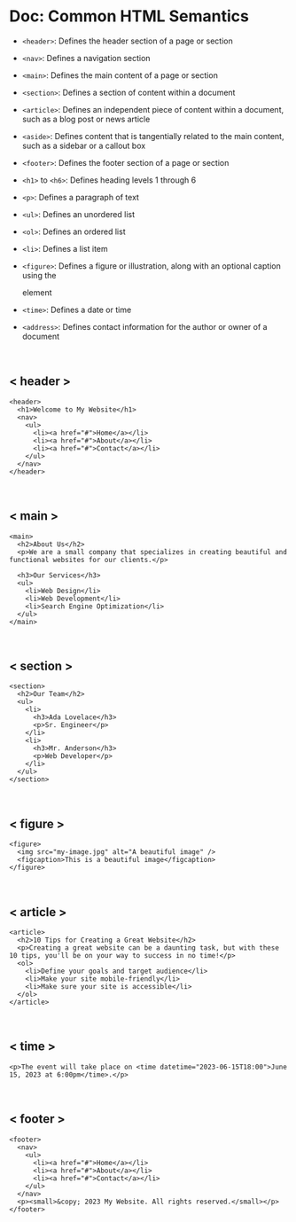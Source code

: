 # Doc: Common HTML Semantics
* `<header>`: Defines the header section of a page or section
* `<nav>`: Defines a navigation section
* `<main>`: Defines the main content of a page or section
* `<section>`: Defines a section of content within a document
* `<article>`: Defines an independent piece of content within a document, such as a blog post or news article
* `<aside>`: Defines content that is tangentially related to the main content, such as a sidebar or a callout box
* `<footer>`: Defines the footer section of a page or section

* `<h1>` to `<h6>`: Defines heading levels 1 through 6
* `<p>`: Defines a paragraph of text
* `<ul>`: Defines an unordered list
* `<ol>`: Defines an ordered list
* `<li>`: Defines a list item
* `<figure>`: Defines a figure or illustration, along with an optional caption using the <figcaption> element
* `<time>`: Defines a date or time
* `<address>`: Defines contact information for the author or owner of a document

<br>

## < header >
```
<header>
  <h1>Welcome to My Website</h1>
  <nav>
    <ul>
      <li><a href="#">Home</a></li>
      <li><a href="#">About</a></li>
      <li><a href="#">Contact</a></li>
    </ul>
  </nav>
</header>
```

<br>

## < main >
```
<main>
  <h2>About Us</h2>
  <p>We are a small company that specializes in creating beautiful and functional websites for our clients.</p>
  
  <h3>Our Services</h3>
  <ul>
    <li>Web Design</li>
    <li>Web Development</li>
    <li>Search Engine Optimization</li>
  </ul>
</main>
```

<br>

## < section >
```
<section>
  <h2>Our Team</h2>
  <ul>
    <li>
      <h3>Ada Lovelace</h3>
      <p>Sr. Engineer</p>
    </li>
    <li>
      <h3>Mr. Anderson</h3>
      <p>Web Developer</p>
    </li>
  </ul>
</section>
```

<br>

## < figure >
```
<figure>
  <img src="my-image.jpg" alt="A beautiful image" />
  <figcaption>This is a beautiful image</figcaption>
</figure>
```    

<br>

## < article >
```
<article>
  <h2>10 Tips for Creating a Great Website</h2>
  <p>Creating a great website can be a daunting task, but with these 10 tips, you'll be on your way to success in no time!</p>
  <ol>
    <li>Define your goals and target audience</li>
    <li>Make your site mobile-friendly</li>
    <li>Make sure your site is accessible</li>
  </ol>
</article>
```

<br>

## < time >
```
<p>The event will take place on <time datetime="2023-06-15T18:00">June 15, 2023 at 6:00pm</time>.</p>
```

<br>

## < footer >
```
<footer>
  <nav>
    <ul>
      <li><a href="#">Home</a></li>
      <li><a href="#">About</a></li>
      <li><a href="#">Contact</a></li>
    </ul>
  </nav>
  <p><small>&copy; 2023 My Website. All rights reserved.</small></p>
</footer>
```